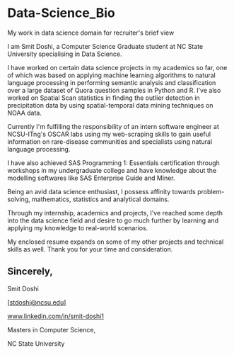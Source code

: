 # Data-Science_Bio
My work in data science domain for recruiter's brief view

I am Smit Doshi, a Computer Science Graduate student at NC State University specialising in Data Science.

I have worked on certain data science projects in my academics so far, one of which was based on applying machine learning algorithms to natural language processing in performing semantic analysis and classification over a large dataset of Quora question samples in Python and R. 
I’ve also worked on Spatial Scan statistics in finding the outlier detection in precipitation data by using spatial-temporal data mining techniques on NOAA data.

Currently I'm fulfilling the responsibility of an intern software engineer at NCSU-ITng's OSCAR labs using my web-scraping skills to gain useful information on rare-disease communities and specialists using natural language processing.

I have also achieved SAS Programming 1: Essentials certification through workshops in my undergraduate college and have knowledge about the modelling softwares like SAS Enterprise Guide and Miner.

Being an avid data science enthusiast, I possess affinity towards problem-solving, mathematics, statistics and analytical domains.

Through my internship, academics and projects, I've reached some depth into the data science field and desire to go much further by learning and applying my knowledge to real-world scenarios.

My enclosed resume expands on some of my other projects and technical skills as well. Thank you for your time and consideration. 

Sincerely,
-- 

Smit Doshi

[stdoshi@ncsu.edu]

www.linkedin.com/in/smit-doshi1

Masters in Computer Science,

NC State University
